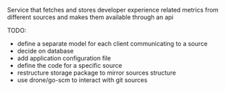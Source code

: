 Service that fetches and stores developer experience related metrics from different sources and makes them available through an api

TODO:
- define a separate model for each client communicating to a source
- decide on database
- add application configuration file
- define the code for a specific source
- restructure storage package to mirror sources structure
- use drone/go-scm to interact with git sources